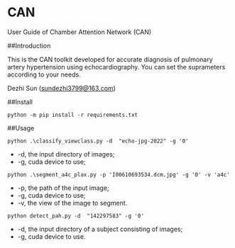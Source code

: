 # CAN

User Guide of Chamber Attention Network (CAN)

##Introduction

This is the CAN toolkit developed for accurate diagnosis of pulmonary artery hypertension using echocardiography. You can set the suprameters according to your needs.

Dezhi Sun (sundezhi3799@163.com) 

##Install

```
python -m pip install -r requirements.txt
```
##Usage

```python .\classify_viewclass.py -d  "echo-jpg-2022" -g '0'```<br>
- -d, the input directory of images;
- -g, cuda device to use;

```python .\segment_a4c_plax.py -p 'I00610693534.dcm.jpg' -g '0' -v 'a4c'```<br>
- -p, the path of the input image;
- -g, cuda device to use;
- -v, the view of the image to segment.

```python detect_pah.py -d  "142297583" -g '0'```
- -d, the input directory of a subject consisting of images;
- -g, cuda device to use.
